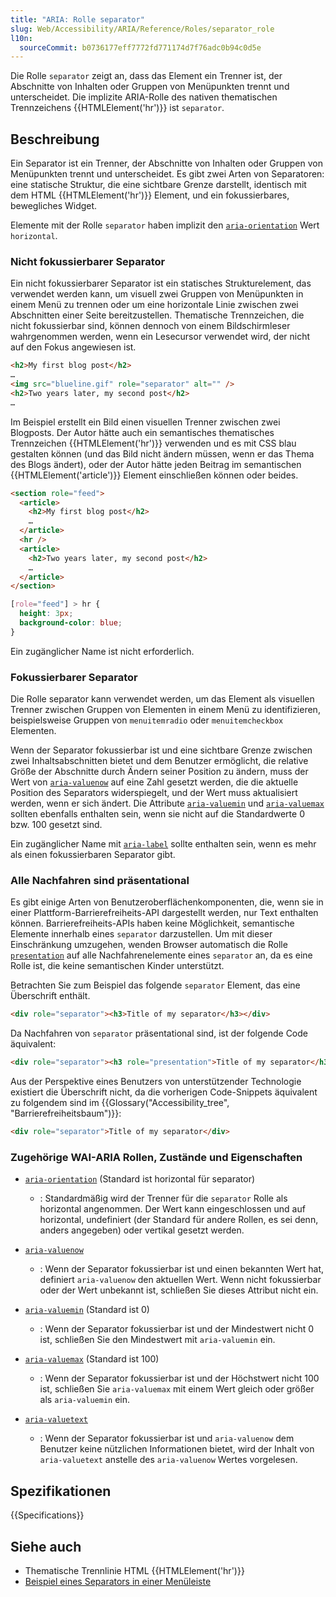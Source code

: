```yaml
---
title: "ARIA: Rolle separator"
slug: Web/Accessibility/ARIA/Reference/Roles/separator_role
l10n:
  sourceCommit: b0736177eff7772fd771174d7f76adc0b94c0d5e
---
```


Die Rolle `separator` zeigt an, dass das Element ein Trenner ist, der Abschnitte von Inhalten oder Gruppen von Menüpunkten trennt und unterscheidet. Die implizite ARIA-Rolle des nativen thematischen Trennzeichens {{HTMLElement('hr')}} ist `separator`.

## Beschreibung

Ein Separator ist ein Trenner, der Abschnitte von Inhalten oder Gruppen von Menüpunkten trennt und unterscheidet. Es gibt zwei Arten von Separatoren: eine statische Struktur, die eine sichtbare Grenze darstellt, identisch mit dem HTML {{HTMLElement('hr')}} Element, und ein fokussierbares, bewegliches Widget.

Elemente mit der Rolle `separator` haben implizit den [`aria-orientation`](/de/docs/Web/Accessibility/ARIA/Reference/Attributes/aria-orientation) Wert `horizontal`.

### Nicht fokussierbarer Separator

Ein nicht fokussierbarer Separator ist ein statisches Strukturelement, das verwendet werden kann, um visuell zwei Gruppen von Menüpunkten in einem Menü zu trennen oder um eine horizontale Linie zwischen zwei Abschnitten einer Seite bereitzustellen. Thematische Trennzeichen, die nicht fokussierbar sind, können dennoch von einem Bildschirmleser wahrgenommen werden, wenn ein Lesecursor verwendet wird, der nicht auf den Fokus angewiesen ist.

```html
<h2>My first blog post</h2>
…
<img src="blueline.gif" role="separator" alt="" />
<h2>Two years later, my second post</h2>
…
```

Im Beispiel erstellt ein Bild einen visuellen Trenner zwischen zwei Blogposts. Der Autor hätte auch ein semantisches thematisches Trennzeichen {{HTMLElement('hr')}} verwenden und es mit CSS blau gestalten können (und das Bild nicht ändern müssen, wenn er das Thema des Blogs ändert), oder der Autor hätte jeden Beitrag im semantischen {{HTMLElement('article')}} Element einschließen können oder beides.

```html
<section role="feed">
  <article>
    <h2>My first blog post</h2>
    …
  </article>
  <hr />
  <article>
    <h2>Two years later, my second post</h2>
    …
  </article>
</section>
```

```css
[role="feed"] > hr {
  height: 3px;
  background-color: blue;
}
```

Ein zugänglicher Name ist nicht erforderlich.

### Fokussierbarer Separator

Die Rolle separator kann verwendet werden, um das Element als visuellen Trenner zwischen Gruppen von Elementen in einem Menü zu identifizieren, beispielsweise Gruppen von `menuitemradio` oder `menuitemcheckbox` Elementen.

Wenn der Separator fokussierbar ist und eine sichtbare Grenze zwischen zwei Inhaltsabschnitten bietet und dem Benutzer ermöglicht, die relative Größe der Abschnitte durch Ändern seiner Position zu ändern, muss der Wert von [`aria-valuenow`](/de/docs/Web/Accessibility/ARIA/Reference/Attributes/aria-valuenow) auf eine Zahl gesetzt werden, die die aktuelle Position des Separators widerspiegelt, und der Wert muss aktualisiert werden, wenn er sich ändert. Die Attribute [`aria-valuemin`](/de/docs/Web/Accessibility/ARIA/Reference/Attributes/aria-valuemin) und [`aria-valuemax`](/de/docs/Web/Accessibility/ARIA/Reference/Attributes/aria-valuemax) sollten ebenfalls enthalten sein, wenn sie nicht auf die Standardwerte 0 bzw. 100 gesetzt sind.

Ein zugänglicher Name mit [`aria-label`](/de/docs/Web/Accessibility/ARIA/Reference/Attributes/aria-label) sollte enthalten sein, wenn es mehr als einen fokussierbaren Separator gibt.

### Alle Nachfahren sind präsentational

Es gibt einige Arten von Benutzeroberflächenkomponenten, die, wenn sie in einer Plattform-Barrierefreiheits-API dargestellt werden, nur Text enthalten können. Barrierefreiheits-APIs haben keine Möglichkeit, semantische Elemente innerhalb eines `separator` darzustellen. Um mit dieser Einschränkung umzugehen, wenden Browser automatisch die Rolle [`presentation`](/de/docs/Web/Accessibility/ARIA/Reference/Roles/presentation_role) auf alle Nachfahrenelemente eines `separator` an, da es eine Rolle ist, die keine semantischen Kinder unterstützt.

Betrachten Sie zum Beispiel das folgende `separator` Element, das eine Überschrift enthält.

```html
<div role="separator"><h3>Title of my separator</h3></div>
```

Da Nachfahren von `separator` präsentational sind, ist der folgende Code äquivalent:

```html
<div role="separator"><h3 role="presentation">Title of my separator</h3></div>
```

Aus der Perspektive eines Benutzers von unterstützender Technologie existiert die Überschrift nicht, da die vorherigen Code-Snippets äquivalent zu folgendem sind im {{Glossary("Accessibility_tree", "Barrierefreiheitsbaum")}}:

```html
<div role="separator">Title of my separator</div>
```

### Zugehörige WAI-ARIA Rollen, Zustände und Eigenschaften

- [`aria-orientation`](/de/docs/Web/Accessibility/ARIA/Reference/Attributes/aria-orientation) (Standard ist horizontal für separator)

  - : Standardmäßig wird der Trenner für die `separator` Rolle als horizontal angenommen. Der Wert kann eingeschlossen und auf horizontal, undefiniert (der Standard für andere Rollen, es sei denn, anders angegeben) oder vertikal gesetzt werden.

- [`aria-valuenow`](/de/docs/Web/Accessibility/ARIA/Reference/Attributes/aria-valuenow)

  - : Wenn der Separator fokussierbar ist und einen bekannten Wert hat, definiert `aria-valuenow` den aktuellen Wert. Wenn nicht fokussierbar oder der Wert unbekannt ist, schließen Sie dieses Attribut nicht ein.

- [`aria-valuemin`](/de/docs/Web/Accessibility/ARIA/Reference/Attributes/aria-valuemin) (Standard ist 0)

  - : Wenn der Separator fokussierbar ist und der Mindestwert nicht 0 ist, schließen Sie den Mindestwert mit `aria-valuemin` ein.

- [`aria-valuemax`](/de/docs/Web/Accessibility/ARIA/Reference/Attributes/aria-valuemax) (Standard ist 100)

  - : Wenn der Separator fokussierbar ist und der Höchstwert nicht 100 ist, schließen Sie `aria-valuemax` mit einem Wert gleich oder größer als `aria-valuemin` ein.

- [`aria-valuetext`](/de/docs/Web/Accessibility/ARIA/Reference/Attributes/aria-valuetext)
  - : Wenn der Separator fokussierbar ist und `aria-valuenow` dem Benutzer keine nützlichen Informationen bietet, wird der Inhalt von `aria-valuetext` anstelle des `aria-valuenow` Wertes vorgelesen.

<!--
### Tastaturinteraktionen

### Erforderliche JavaScript-Funktionen

## Beispiele

## Bedenken zur Barrierefreiheit

## Beste Praktiken

### Bevorzugen Sie HTML -->

## Spezifikationen

{{Specifications}}

## Siehe auch

- Thematische Trennlinie HTML {{HTMLElement('hr')}}
- [Beispiel eines Separators in einer Menüleiste](https://www.w3.org/WAI/ARIA/apg/patterns/menubar/examples/menubar-editor/)
